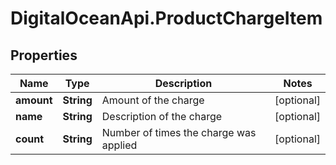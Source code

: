 # DigitalOceanApi.ProductChargeItem

## Properties
Name | Type | Description | Notes
------------ | ------------- | ------------- | -------------
**amount** | **String** | Amount of the charge | [optional] 
**name** | **String** | Description of the charge | [optional] 
**count** | **String** | Number of times the charge was applied | [optional] 

